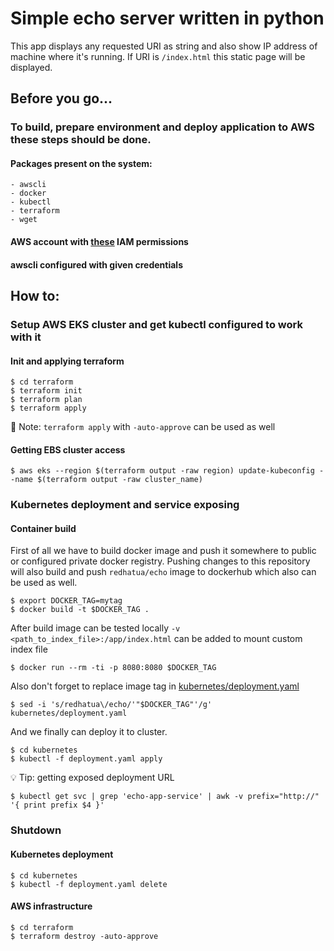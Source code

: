 # Simple echo server written in python
This app displays any requested URI as string and also show IP address of machine where it's running. If URI is `/index.html` this static page will be displayed.

## Before you go...
### To build, prepare environment and deploy application to AWS these steps should be done.
#### Packages present on the system:
    - awscli
    - docker
    - kubectl
    - terraform
    - wget
#### AWS account with [these](https://github.com/redhatua/py.echo/IAM.md) IAM permissions
#### awscli configured with given credentials

## How to:

### Setup AWS EKS cluster and get kubectl configured to work with it
#### Init and applying terraform

```shell
$ cd terraform
$ terraform init
$ terraform plan
$ terraform apply
```
:memo: Note: `terraform apply` with `-auto-approve` can be used as well

#### Getting EBS cluster access
```shell
$ aws eks --region $(terraform output -raw region) update-kubeconfig --name $(terraform output -raw cluster_name)
```

### Kubernetes deployment and service exposing 
#### Container build 
First of all we have to build docker image and push it somewhere to public or configured private docker registry. Pushing changes to this repository will also build and push `redhatua/echo` image to dockerhub which also can be used as well.

```shell
$ export DOCKER_TAG=mytag
$ docker build -t $DOCKER_TAG .
```
After build image can be tested locally `-v <path_to_index_file>:/app/index.html` can be added to mount custom index file
```shell
$ docker run --rm -ti -p 8080:8080 $DOCKER_TAG
```

Also don't forget to replace image tag in [kubernetes/deployment.yaml](https://github.com/redhatua/py.echo/blob/master/kubernetes/deployment.yaml)
```shell
$ sed -i 's/redhatua\/echo/'"$DOCKER_TAG"'/g' kubernetes/deployment.yaml
```
And we finally can deploy it to cluster.
```shell
$ cd kubernetes
$ kubectl -f deployment.yaml apply
```
:bulb: Tip: getting exposed deployment URL
```shell
$ kubectl get svc | grep 'echo-app-service' | awk -v prefix="http://" '{ print prefix $4 }'
```

### Shutdown
#### Kubernetes deployment
```shell
$ cd kubernetes
$ kubectl -f deployment.yaml delete
```
#### AWS infrastructure
```shell
$ cd terraform
$ terraform destroy -auto-approve
```

